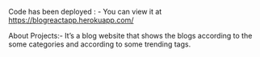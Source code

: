 Code has been deployed : -
 You can view it at https://blogreactapp.herokuapp.com/

About Projects:-
It’s a blog website that shows the blogs according to the some categories and according to some trending tags.
